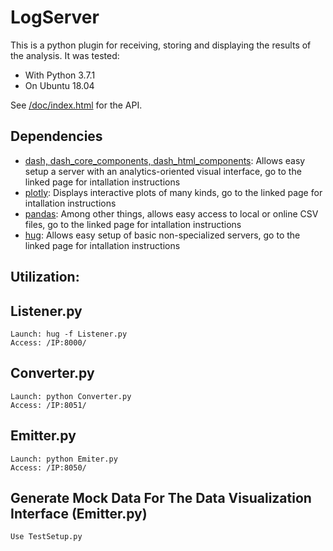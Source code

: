 LogServer
===========

This is a python plugin for receiving, storing and displaying the results of the analysis. It was tested:

  - With Python 3.7.1
  - On Ubuntu 18.04

See [/doc/index.html](index.html) for the API.

Dependencies
-------------

  - [dash, dash_core_components, dash_html_components](https://dash.plot.ly/installation): Allows easy setup a server with an analytics-oriented visual interface, go to the linked page for intallation instructions
  - [plotly](https://plot.ly/python/getting-started/): Displays interactive plots of many kinds, go to the linked page for intallation instructions
  - [pandas](https://pandas.pydata.org/pandas-docs/stable/install.html): Among other things, allows easy access to local or online CSV files, go to the linked page for intallation instructions
  - [hug](http://www.hug.rest/website/quickstart): Allows easy setup of basic non-specialized servers, go to the linked page for intallation instructions

Utilization:
-------------

Listener.py
------------

	Launch: hug -f Listener.py
	Access: /IP:8000/

Converter.py
-------------

	Launch: python Converter.py
	Access: /IP:8051/


Emitter.py
-----------

	Launch: python Emiter.py
	Access: /IP:8050/

Generate Mock Data For The Data Visualization Interface (Emitter.py)
---------------------------------------------------------------------
	Use TestSetup.py




